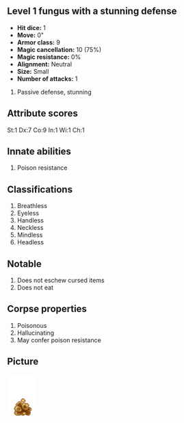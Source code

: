 ## Level 1 fungus with a stunning defense
- **Hit dice:** 1
- **Move:** 0"
- **Armor class:** 9
- **Magic cancellation:** 10 (75%)
- **Magic resistance:** 0%
- **Alignment:** Neutral
- **Size:** Small
- **Number of attacks:** 1
1. Passive defense, stunning
## Attribute scores
St:1 Dx:7 Co:9 In:1 Wi:1 Ch:1
## Innate abilities
1. Poison resistance
## Classifications
1. Breathless
2. Eyeless
3. Handless
4. Neckless
5. Mindless
6. Headless
## Notable
1. Does not eschew cursed items
2. Does not eat
## Corpse properties
1. Poisonous
2. Hallucinating
3. May confer poison resistance
## Picture
![Yellow mold](https://github.com/hyvanmielenpelit/GnollHackTileSet/blob/main/Monsters/yellow_mold/yellow_mold.png)
